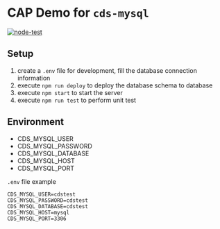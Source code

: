 # CAP Demo for `cds-mysql`

[![node-test](https://github.com/Soontao/odata-v4-cap-demo/actions/workflows/nodejs.yml/badge.svg?branch=mysql)](https://github.com/Soontao/odata-v4-cap-demo/actions/workflows/nodejs.yml)

## Setup

1. create a `.env` file for development, fill the database connection information
2. execute `npm run deploy` to deploy the database schema to database
3. execute `npm start` to start the server
4. execute `npm run test` to perform unit test

## Environment

* CDS_MYSQL_USER
* CDS_MYSQL_PASSWORD
* CDS_MYSQL_DATABASE
* CDS_MYSQL_HOST
* CDS_MYSQL_PORT


`.env` file example

```
CDS_MYSQL_USER=cdstest
CDS_MYSQL_PASSWORD=cdstest
CDS_MYSQL_DATABASE=cdstest
CDS_MYSQL_HOST=mysql
CDS_MYSQL_PORT=3306
```